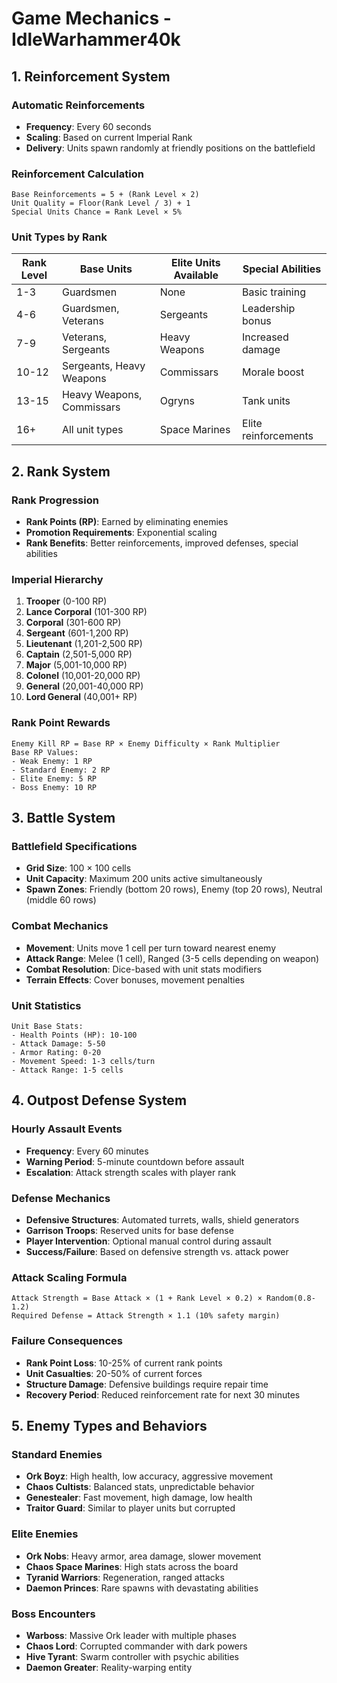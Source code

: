 # Game Mechanics - IdleWarhammer40k

## 1. Reinforcement System

### Automatic Reinforcements
- **Frequency**: Every 60 seconds
- **Scaling**: Based on current Imperial Rank
- **Delivery**: Units spawn randomly at friendly positions on the battlefield

### Reinforcement Calculation
```
Base Reinforcements = 5 + (Rank Level × 2)
Unit Quality = Floor(Rank Level / 3) + 1
Special Units Chance = Rank Level × 5%
```

### Unit Types by Rank
| Rank Level | Base Units | Elite Units Available | Special Abilities |
|------------|------------|----------------------|-------------------|
| 1-3 | Guardsmen | None | Basic training |
| 4-6 | Guardsmen, Veterans | Sergeants | Leadership bonus |
| 7-9 | Veterans, Sergeants | Heavy Weapons | Increased damage |
| 10-12 | Sergeants, Heavy Weapons | Commissars | Morale boost |
| 13-15 | Heavy Weapons, Commissars | Ogryns | Tank units |
| 16+ | All unit types | Space Marines | Elite reinforcements |

## 2. Rank System

### Rank Progression
- **Rank Points (RP)**: Earned by eliminating enemies
- **Promotion Requirements**: Exponential scaling
- **Rank Benefits**: Better reinforcements, improved defenses, special abilities

### Imperial Hierarchy
1. **Trooper** (0-100 RP)
2. **Lance Corporal** (101-300 RP)
3. **Corporal** (301-600 RP)
4. **Sergeant** (601-1,200 RP)
5. **Lieutenant** (1,201-2,500 RP)
6. **Captain** (2,501-5,000 RP)
7. **Major** (5,001-10,000 RP)
8. **Colonel** (10,001-20,000 RP)
9. **General** (20,001-40,000 RP)
10. **Lord General** (40,001+ RP)

### Rank Point Rewards
```
Enemy Kill RP = Base RP × Enemy Difficulty × Rank Multiplier
Base RP Values:
- Weak Enemy: 1 RP
- Standard Enemy: 2 RP
- Elite Enemy: 5 RP
- Boss Enemy: 10 RP
```

## 3. Battle System

### Battlefield Specifications
- **Grid Size**: 100 × 100 cells
- **Unit Capacity**: Maximum 200 units active simultaneously
- **Spawn Zones**: Friendly (bottom 20 rows), Enemy (top 20 rows), Neutral (middle 60 rows)

### Combat Mechanics
- **Movement**: Units move 1 cell per turn toward nearest enemy
- **Attack Range**: Melee (1 cell), Ranged (3-5 cells depending on weapon)
- **Combat Resolution**: Dice-based with unit stats modifiers
- **Terrain Effects**: Cover bonuses, movement penalties

### Unit Statistics
```
Unit Base Stats:
- Health Points (HP): 10-100
- Attack Damage: 5-50
- Armor Rating: 0-20
- Movement Speed: 1-3 cells/turn
- Attack Range: 1-5 cells
```

## 4. Outpost Defense System

### Hourly Assault Events
- **Frequency**: Every 60 minutes
- **Warning Period**: 5-minute countdown before assault
- **Escalation**: Attack strength scales with player rank

### Defense Mechanics
- **Defensive Structures**: Automated turrets, walls, shield generators
- **Garrison Troops**: Reserved units for base defense
- **Player Intervention**: Optional manual control during assault
- **Success/Failure**: Based on defensive strength vs. attack power

### Attack Scaling Formula
```
Attack Strength = Base Attack × (1 + Rank Level × 0.2) × Random(0.8-1.2)
Required Defense = Attack Strength × 1.1 (10% safety margin)
```

### Failure Consequences
- **Rank Point Loss**: 10-25% of current rank points
- **Unit Casualties**: 20-50% of current forces
- **Structure Damage**: Defensive buildings require repair time
- **Recovery Period**: Reduced reinforcement rate for next 30 minutes

## 5. Enemy Types and Behaviors

### Standard Enemies
- **Ork Boyz**: High health, low accuracy, aggressive movement
- **Chaos Cultists**: Balanced stats, unpredictable behavior
- **Genestealer**: Fast movement, high damage, low health
- **Traitor Guard**: Similar to player units but corrupted

### Elite Enemies
- **Ork Nobs**: Heavy armor, area damage, slower movement
- **Chaos Space Marines**: High stats across the board
- **Tyranid Warriors**: Regeneration, ranged attacks
- **Daemon Princes**: Rare spawns with devastating abilities

### Boss Encounters
- **Warboss**: Massive Ork leader with multiple phases
- **Chaos Lord**: Corrupted commander with dark powers
- **Hive Tyrant**: Swarm controller with psychic abilities
- **Daemon Greater**: Reality-warping entity
